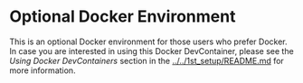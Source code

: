 # Optional Docker Environment

This is an optional Docker environment for those users who prefer Docker. In case you are interested in using this Docker DevContainer, please see the *Using Docker DevContainers* section in the [../../1st_setup/README.md](../../1st_setup/README.md) for more information.